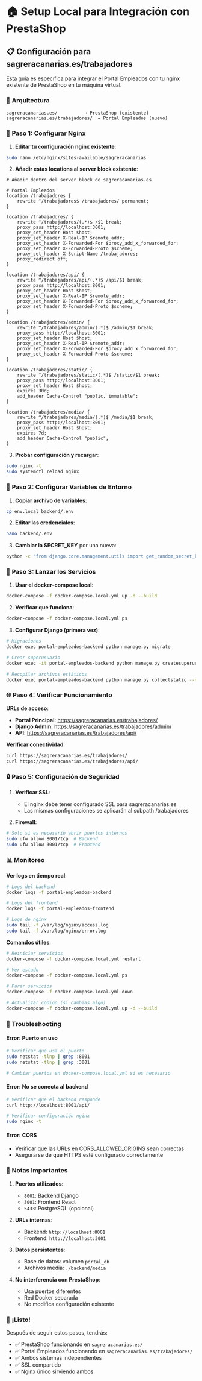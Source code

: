 # 🏠 Setup Local para Integración con PrestaShop

## 📋 Configuración para sagreracanarias.es/trabajadores

Esta guía es específica para integrar el Portal Empleados con tu nginx existente de PrestaShop en tu máquina virtual.

### 🎯 **Arquitectura**
```
sagreracanarias.es/          → PrestaShop (existente)
sagreracanarias.es/trabajadores/  → Portal Empleados (nuevo)
```

### 🔧 **Paso 1: Configurar Nginx**

1. **Editar tu configuración nginx existente**:
```bash
sudo nano /etc/nginx/sites-available/sagreracanarias
```

2. **Añadir estas locations al server block existente**:
```nginx
# Añadir dentro del server block de sagreracanarias.es

# Portal Empleados
location /trabajadores {
    rewrite ^/trabajadores$ /trabajadores/ permanent;
}

location /trabajadores/ {
    rewrite ^/trabajadores/(.*)$ /$1 break;
    proxy_pass http://localhost:3001;
    proxy_set_header Host $host;
    proxy_set_header X-Real-IP $remote_addr;
    proxy_set_header X-Forwarded-For $proxy_add_x_forwarded_for;
    proxy_set_header X-Forwarded-Proto $scheme;
    proxy_set_header X-Script-Name /trabajadores;
    proxy_redirect off;
}

location /trabajadores/api/ {
    rewrite ^/trabajadores/api/(.*)$ /api/$1 break;
    proxy_pass http://localhost:8001;
    proxy_set_header Host $host;
    proxy_set_header X-Real-IP $remote_addr;
    proxy_set_header X-Forwarded-For $proxy_add_x_forwarded_for;
    proxy_set_header X-Forwarded-Proto $scheme;
}

location /trabajadores/admin/ {
    rewrite ^/trabajadores/admin/(.*)$ /admin/$1 break;
    proxy_pass http://localhost:8001;
    proxy_set_header Host $host;
    proxy_set_header X-Real-IP $remote_addr;
    proxy_set_header X-Forwarded-For $proxy_add_x_forwarded_for;
    proxy_set_header X-Forwarded-Proto $scheme;
}

location /trabajadores/static/ {
    rewrite ^/trabajadores/static/(.*)$ /static/$1 break;
    proxy_pass http://localhost:8001;
    proxy_set_header Host $host;
    expires 30d;
    add_header Cache-Control "public, immutable";
}

location /trabajadores/media/ {
    rewrite ^/trabajadores/media/(.*)$ /media/$1 break;
    proxy_pass http://localhost:8001;
    proxy_set_header Host $host;
    expires 7d;
    add_header Cache-Control "public";
}
```

3. **Probar configuración y recargar**:
```bash
sudo nginx -t
sudo systemctl reload nginx
```

### 🐳 **Paso 2: Configurar Variables de Entorno**

1. **Copiar archivo de variables**:
```bash
cp env.local backend/.env
```

2. **Editar las credenciales**:
```bash
nano backend/.env
```

3. **Cambiar la SECRET_KEY** por una nueva:
```bash
python -c "from django.core.management.utils import get_random_secret_key; print(get_random_secret_key())"
```

### 🚀 **Paso 3: Lanzar los Servicios**

1. **Usar el docker-compose local**:
```bash
docker-compose -f docker-compose.local.yml up -d --build
```

2. **Verificar que funciona**:
```bash
docker-compose -f docker-compose.local.yml ps
```

3. **Configurar Django (primera vez)**:
```bash
# Migraciones
docker exec portal-empleados-backend python manage.py migrate

# Crear superusuario
docker exec -it portal-empleados-backend python manage.py createsuperuser

# Recopilar archivos estáticos
docker exec portal-empleados-backend python manage.py collectstatic --noinput
```

### 🌐 **Paso 4: Verificar Funcionamiento**

**URLs de acceso**:
- **Portal Principal**: https://sagreracanarias.es/trabajadores/
- **Django Admin**: https://sagreracanarias.es/trabajadores/admin/
- **API**: https://sagreracanarias.es/trabajadores/api/

**Verificar conectividad**:
```bash
curl https://sagreracanarias.es/trabajadores/
curl https://sagreracanarias.es/trabajadores/api/
```

### 🔒 **Paso 5: Configuración de Seguridad**

1. **Verificar SSL**:
   - El nginx debe tener configurado SSL para sagreracanarias.es
   - Las mismas configuraciones se aplicarán al subpath /trabajadores

2. **Firewall**:
```bash
# Solo si es necesario abrir puertos internos
sudo ufw allow 8001/tcp  # Backend
sudo ufw allow 3001/tcp  # Frontend
```

### 📊 **Monitoreo**

**Ver logs en tiempo real**:
```bash
# Logs del backend
docker logs -f portal-empleados-backend

# Logs del frontend
docker logs -f portal-empleados-frontend

# Logs de nginx
sudo tail -f /var/log/nginx/access.log
sudo tail -f /var/log/nginx/error.log
```

**Comandos útiles**:
```bash
# Reiniciar servicios
docker-compose -f docker-compose.local.yml restart

# Ver estado
docker-compose -f docker-compose.local.yml ps

# Parar servicios
docker-compose -f docker-compose.local.yml down

# Actualizar código (si cambias algo)
docker-compose -f docker-compose.local.yml up -d --build
```

### 🔧 **Troubleshooting**

#### **Error: Puerto en uso**
```bash
# Verificar qué usa el puerto
sudo netstat -tlnp | grep :8001
sudo netstat -tlnp | grep :3001

# Cambiar puertos en docker-compose.local.yml si es necesario
```

#### **Error: No se conecta al backend**
```bash
# Verificar que el backend responde
curl http://localhost:8001/api/

# Verificar configuración nginx
sudo nginx -t
```

#### **Error: CORS**
- Verificar que las URLs en CORS_ALLOWED_ORIGINS sean correctas
- Asegurarse de que HTTPS esté configurado correctamente

### 📝 **Notas Importantes**

1. **Puertos utilizados**:
   - `8001`: Backend Django
   - `3001`: Frontend React
   - `5433`: PostgreSQL (opcional)

2. **URLs internas**:
   - Backend: `http://localhost:8001`
   - Frontend: `http://localhost:3001`

3. **Datos persistentes**:
   - Base de datos: volumen `portal_db`
   - Archivos media: `./backend/media`

4. **No interferencia con PrestaShop**:
   - Usa puertos diferentes
   - Red Docker separada
   - No modifica configuración existente

### 🎉 **¡Listo!**

Después de seguir estos pasos, tendrás:
- ✅ PrestaShop funcionando en `sagreracanarias.es/`
- ✅ Portal Empleados funcionando en `sagreracanarias.es/trabajadores/`
- ✅ Ambos sistemas independientes
- ✅ SSL compartido
- ✅ Nginx único sirviendo ambos